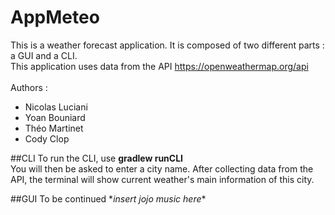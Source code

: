 # AppMeteo

This is a weather forecast application. It is composed of two different parts : a GUI and a CLI. <br>
This application uses data from the API https://openweathermap.org/api <br>
<br>
Authors :
<ul>
    <li>Nicolas Luciani</li>
    <li>Yoan Bouniard</li>
    <li>Théo Martinet</li>
    <li>Cody Clop</li>
</ul>

##CLI
To run the CLI, use <b>gradlew runCLI</b> <br>
You will then be asked to enter a city name.
After collecting data from the API, the terminal will show current weather's main information of this city.



##GUI
To be continued \**insert jojo music here*\*
